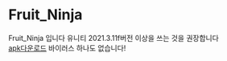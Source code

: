 # Fruit_Ninja
Fruit_Ninja 입니다 유니티 2021.3.11f버전 이상을 쓰는 것을 권장합니다\
[apk다운로드](https://drive.google.com/file/d/111VUu9UNRThMm3VsnINF_bgE7Pf4ckz6/view?usp=sharing) 바이러스 하나도 없습니다!

